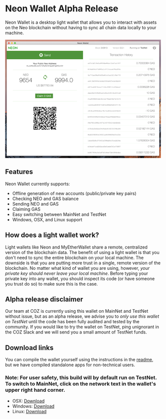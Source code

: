 # Neon Wallet Alpha Release

Neon Wallet is a desktop light wallet that allows you to interact with assets on the Neo blockchain without having to sync all chain data locally to your machine.

![wallet](/wallet.png)

## Features

Neon Wallet currently supports:

  + Offline generation of new accounts (public/private key pairs)
  + Checking NEO and GAS balance
  + Sending NEO and GAS
  + Claiming GAS
  + Easy switching between MainNet and TestNet
  + Windows, OSX, and Linux support

## How does a light wallet work?

Light wallets like Neon and MyEtherWallet share a remote, centralized version of the blockchain data. The benefit of using a light wallet is that you don't need to sync the entire blockchain on your local machine. The downside is that you are putting more trust in a single, remote version of the blockchain. No matter what kind of wallet you are using, however, *your private key should never leave your local machine*. Before typing your private key into any wallet, you should inspect its code (or have someone you trust do so) to make sure this is the case.

## Alpha release disclaimer

Our team at COZ is currently using this wallet on MainNet and TestNet without issue, but as an alpha release, we advise you to *only use this wallet on TestNet* until the code has been fully audited and tested by the community. If you would like to try the wallet on TestNet, ping unignorant in the COZ Slack and we will send you a small amount of TestNet funds.  

## Download links

You can compile the wallet yourself using the instructions in the [readme](../README.md), but we have compiled standalone apps for non-technical users.

### Note: For user safety, this build will by default run on TestNet. To switch to MainNet, click on the network text in the wallet's upper right hand corner.

  + OSX: [Download](/todo)
  + Windows: [Download](/todo)
  + Linux: [Download](/todo)
